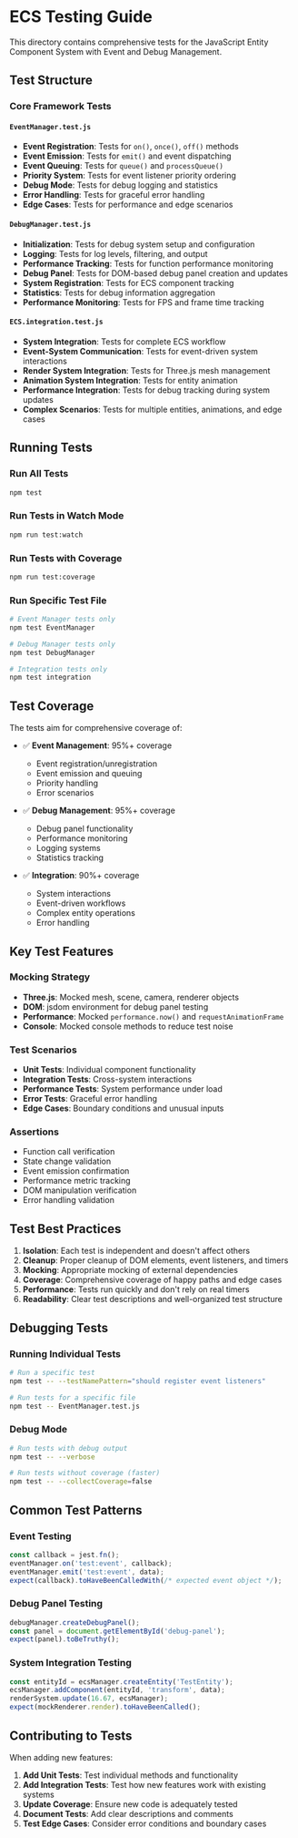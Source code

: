 # ECS Testing Guide

This directory contains comprehensive tests for the JavaScript Entity Component System with Event and Debug Management.

## Test Structure

### Core Framework Tests

#### `EventManager.test.js`
- **Event Registration**: Tests for `on()`, `once()`, `off()` methods
- **Event Emission**: Tests for `emit()` and event dispatching
- **Event Queuing**: Tests for `queue()` and `processQueue()`
- **Priority System**: Tests for event listener priority ordering
- **Debug Mode**: Tests for debug logging and statistics
- **Error Handling**: Tests for graceful error handling
- **Edge Cases**: Tests for performance and edge scenarios

#### `DebugManager.test.js`
- **Initialization**: Tests for debug system setup and configuration
- **Logging**: Tests for log levels, filtering, and output
- **Performance Tracking**: Tests for function performance monitoring
- **Debug Panel**: Tests for DOM-based debug panel creation and updates
- **System Registration**: Tests for ECS component tracking
- **Statistics**: Tests for debug information aggregation
- **Performance Monitoring**: Tests for FPS and frame time tracking

#### `ECS.integration.test.js`
- **System Integration**: Tests for complete ECS workflow
- **Event-System Communication**: Tests for event-driven system interactions
- **Render System Integration**: Tests for Three.js mesh management
- **Animation System Integration**: Tests for entity animation
- **Performance Integration**: Tests for debug tracking during system updates
- **Complex Scenarios**: Tests for multiple entities, animations, and edge cases

## Running Tests

### Run All Tests
```bash
npm test
```

### Run Tests in Watch Mode
```bash
npm run test:watch
```

### Run Tests with Coverage
```bash
npm run test:coverage
```

### Run Specific Test File
```bash
# Event Manager tests only
npm test EventManager

# Debug Manager tests only
npm test DebugManager

# Integration tests only
npm test integration
```

## Test Coverage

The tests aim for comprehensive coverage of:

- ✅ **Event Management**: 95%+ coverage
  - Event registration/unregistration
  - Event emission and queuing
  - Priority handling
  - Error scenarios
  
- ✅ **Debug Management**: 95%+ coverage
  - Debug panel functionality
  - Performance monitoring
  - Logging systems
  - Statistics tracking
  
- ✅ **Integration**: 90%+ coverage
  - System interactions
  - Event-driven workflows
  - Complex entity operations
  - Error handling

## Key Test Features

### Mocking Strategy
- **Three.js**: Mocked mesh, scene, camera, renderer objects
- **DOM**: jsdom environment for debug panel testing
- **Performance**: Mocked `performance.now()` and `requestAnimationFrame`
- **Console**: Mocked console methods to reduce test noise

### Test Scenarios
- **Unit Tests**: Individual component functionality
- **Integration Tests**: Cross-system interactions
- **Performance Tests**: System performance under load
- **Error Tests**: Graceful error handling
- **Edge Cases**: Boundary conditions and unusual inputs

### Assertions
- Function call verification
- State change validation
- Event emission confirmation
- Performance metric tracking
- DOM manipulation verification
- Error handling validation

## Test Best Practices

1. **Isolation**: Each test is independent and doesn't affect others
2. **Cleanup**: Proper cleanup of DOM elements, event listeners, and timers
3. **Mocking**: Appropriate mocking of external dependencies
4. **Coverage**: Comprehensive coverage of happy paths and edge cases
5. **Performance**: Tests run quickly and don't rely on real timers
6. **Readability**: Clear test descriptions and well-organized test structure

## Debugging Tests

### Running Individual Tests
```bash
# Run a specific test
npm test -- --testNamePattern="should register event listeners"

# Run tests for a specific file
npm test -- EventManager.test.js
```

### Debug Mode
```bash
# Run tests with debug output
npm test -- --verbose

# Run tests without coverage (faster)
npm test -- --collectCoverage=false
```

## Common Test Patterns

### Event Testing
```javascript
const callback = jest.fn();
eventManager.on('test:event', callback);
eventManager.emit('test:event', data);
expect(callback).toHaveBeenCalledWith(/* expected event object */);
```

### Debug Panel Testing
```javascript
debugManager.createDebugPanel();
const panel = document.getElementById('debug-panel');
expect(panel).toBeTruthy();
```

### System Integration Testing
```javascript
const entityId = ecsManager.createEntity('TestEntity');
ecsManager.addComponent(entityId, 'transform', data);
renderSystem.update(16.67, ecsManager);
expect(mockRenderer.render).toHaveBeenCalled();
```

## Contributing to Tests

When adding new features:

1. **Add Unit Tests**: Test individual methods and functionality
2. **Add Integration Tests**: Test how new features work with existing systems
3. **Update Coverage**: Ensure new code is adequately tested
4. **Document Tests**: Add clear descriptions and comments
5. **Test Edge Cases**: Consider error conditions and boundary cases
